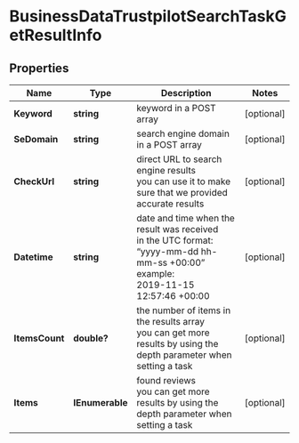 # BusinessDataTrustpilotSearchTaskGetResultInfo


## Properties

| Name | Type | Description | Notes |
|------------ | ------------- | ------------- | -------------|
**Keyword** | **string** | keyword in a POST array |[optional]|
**SeDomain** | **string** | search engine domain in a POST array |[optional]|
**CheckUrl** | **string** | direct URL to search engine results<br>you can use it to make sure that we provided accurate results |[optional]|
**Datetime** | **string** | date and time when the result was received<br>in the UTC format: “yyyy-mm-dd hh-mm-ss +00:00”<br>example:<br>2019-11-15 12:57:46 +00:00 |[optional]|
**ItemsCount** | **double?** | the number of items in the results array<br>you can get more results by using the depth parameter when setting a task |[optional]|
**Items** | **IEnumerable<BaseBusinessDataSerpElementItem>** | found reviews<br>you can get more results by using the depth parameter when setting a task |[optional]|